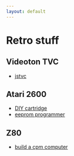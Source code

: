 ```yaml
---
layout: default
---
```


Retro stuff
====================

Videoton TVC
------------

* [jstvc](http://github.com/teki/jstvc)


Atari 2600
----------

* [DIY cartridge](http://www.thehopelesshobbyist.com/games/atari-2600-32-in-1-game-cartridge)
* [eeprom programmer](http://forum.arduino.cc/index.php?topic=163682.0)


Z80
---

* [build a cpm computer](http://searle.hostei.com/grant/cpm/index.html)